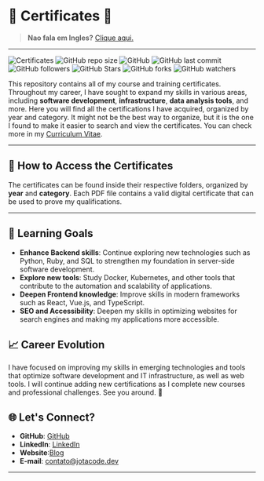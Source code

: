 # 🏅 Certificates 🌟

> **Nao fala em Ingles?** [Clique aqui.](README.md)

---

![Certificates](https://img.shields.io/badge/Certificates-2024-blue) ![GitHub repo size](https://img.shields.io/github/repo-size/codejota/certificates) ![GitHub](https://img.shields.io/github/license/codejota/certificates) ![GitHub last commit](https://img.shields.io/github/last-commit/codejota/certificates) ![GitHub followers](https://img.shields.io/github/followers/codejota?style=social)
![GitHub Stars](https://img.shields.io/github/stars/codejota/certificates?style=social) ![GitHub forks](https://img.shields.io/github/forks/codejota/certificates?style=social) ![GitHub watchers](https://img.shields.io/github/watchers/codejota/certificates?style=social)

This repository contains all of my course and training certificates. Throughout my career, I have sought to expand my skills in various areas, including **software development**, **infrastructure**, **data analysis tools**, and more. Here you will find all the certifications I have acquired, organized by year and category. It might not be the best way to organize, but it is the one I found to make it easier to search and view the certificates. You can check more in my [Curriculum Vitae](https://www.cv.jotacode.dev).

---


## 🚀 How to Access the Certificates

The certificates can be found inside their respective folders, organized by **year** and **category**. Each PDF file contains a valid digital certificate that can be used to prove my qualifications.

---

## 🎯 Learning Goals

- **Enhance Backend skills**: Continue exploring new technologies such as Python, Ruby, and SQL to strengthen my foundation in server-side software development.
- **Explore new tools**: Study Docker, Kubernetes, and other tools that contribute to the automation and scalability of applications.
- **Deepen Frontend knowledge**: Improve skills in modern frameworks such as React, Vue.js, and TypeScript.
- **SEO and Accessibility**: Deepen my skills in optimizing websites for search engines and making my applications more accessible.

## 📈 Career Evolution

I have focused on improving my skills in emerging technologies and tools that optimize software development and IT infrastructure, as well as web tools. I will continue adding new certifications as I complete new courses and professional challenges. See you around. 🚀

## 🌐 Let's Connect?

- **GitHub**: [GitHub](https://github.com/codejota)
- **LinkedIn**: [LinkedIn](https://www.linkedin.com/in/)
- **Website**:[Blog](https://www.jotacode.dev)
- **E-mail**: [contato@jotacode.dev](mailto:contato@jotacode.dev)

---
